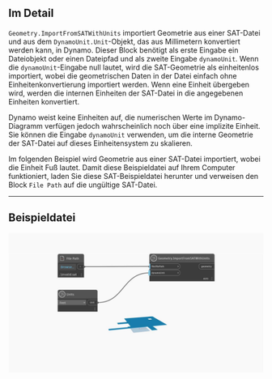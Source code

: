 ## Im Detail
`Geometry.ImportFromSATWithUnits` importiert Geometrie aus einer SAT-Datei und aus dem `DynamoUnit.Unit`-Objekt, das aus Millimetern konvertiert werden kann, in Dynamo. Dieser Block benötigt als erste Eingabe ein Dateiobjekt oder einen Dateipfad und als zweite Eingabe `dynamoUnit`. Wenn die `dynamoUnit`-Eingabe null lautet, wird die SAT-Geometrie als einheitenlos importiert, wobei die geometrischen Daten in der Datei einfach ohne Einheitenkonvertierung importiert werden. Wenn eine Einheit übergeben wird, werden die internen Einheiten der SAT-Datei in die angegebenen Einheiten konvertiert.

Dynamo weist keine Einheiten auf, die numerischen Werte im Dynamo-Diagramm verfügen jedoch wahrscheinlich noch über eine implizite Einheit. Sie können die Eingabe `dynamoUnit` verwenden, um die interne Geometrie der SAT-Datei auf dieses Einheitensystem zu skalieren.

Im folgenden Beispiel wird Geometrie aus einer SAT-Datei importiert, wobei die Einheit Fuß lautet. Damit diese Beispieldatei auf Ihrem Computer funktioniert, laden Sie diese SAT-Beispieldatei herunter und verweisen den Block `File Path` auf die ungültige SAT-Datei.

___
## Beispieldatei

![Geometry.ImportFromSATWithUnits](./GeometryUI.ImportFromSATWithUnits_img.jpg)
